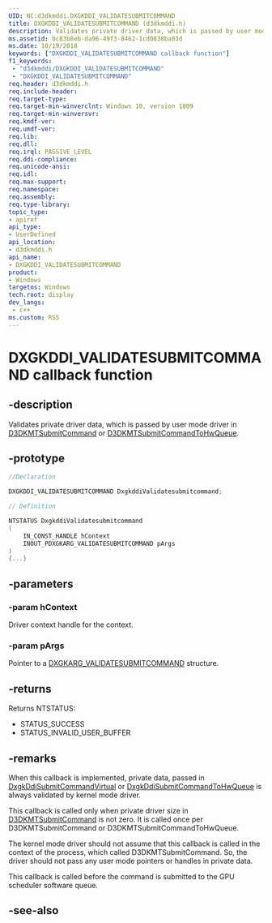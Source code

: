 ```yaml
---
UID: NC:d3dkmddi.DXGKDDI_VALIDATESUBMITCOMMAND
title: DXGKDDI_VALIDATESUBMITCOMMAND (d3dkmddi.h)
description: Validates private driver data, which is passed by user mode driver in D3DKMTSubmitCommand or D3DKMTSubmitCommandToHwQueue.
ms.assetid: bc83b8eb-da96-49f3-8462-1cd0838ba03d
ms.date: 10/19/2018
keywords: ["DXGKDDI_VALIDATESUBMITCOMMAND callback function"]
f1_keywords:
 - "d3dkmddi/DXGKDDI_VALIDATESUBMITCOMMAND"
 - "DXGKDDI_VALIDATESUBMITCOMMAND"
req.header: d3dkmddi.h
req.include-header:
req.target-type:
req.target-min-winverclnt: Windows 10, version 1809
req.target-min-winversvr:
req.kmdf-ver:
req.umdf-ver:
req.lib:
req.dll:
req.irql: PASSIVE_LEVEL
req.ddi-compliance:
req.unicode-ansi:
req.idl:
req.max-support:
req.namespace:
req.assembly:
req.type-library: 
topic_type: 
- apiref
api_type: 
- UserDefined
api_location: 
- d3dkmddi.h
api_name: 
- DXGKDDI_VALIDATESUBMITCOMMAND
product:
- Windows
targetos: Windows
tech.root: display
dev_langs:
 - c++
ms.custom: RS5
---
```


# DXGKDDI_VALIDATESUBMITCOMMAND callback function

## -description

Validates private driver data, which is passed by user mode driver in [D3DKMTSubmitCommand](nc-d3dkmddi-dxgkddi_submitcommand.md) or [D3DKMTSubmitCommandToHwQueue](../d3dkmthk/nf-d3dkmthk-d3dkmtsubmitcommandtohwqueue.md).

## -prototype

```cpp
//Declaration

DXGKDDI_VALIDATESUBMITCOMMAND DxgkddiValidatesubmitcommand; 

// Definition

NTSTATUS DxgkddiValidatesubmitcommand 
(
	IN_CONST_HANDLE hContext
	INOUT_PDXGKARG_VALIDATESUBMITCOMMAND pArgs
)
{...}

```

## -parameters

### -param hContext

Driver context handle for the context.

### -param pArgs

Pointer to a [DXGKARG_VALIDATESUBMITCOMMAND](ns-d3dkmddi-_dxgkarg_validatesubmitcommand.md) structure.

## -returns

Returns NTSTATUS:

* STATUS_SUCCESS
* STATUS_INVALID_USER_BUFFER

## -remarks

When this callback is implemented, private data, passed in [DxgkDdiSubmitCommandVirtual](nc-d3dkmddi-dxgkddi_submitcommandvirtual.md) or [DxgkDdiSubmitCommandToHwQueue](nc-d3dkmddi-dxgkddi_submitcommandtohwqueue.md) is always validated by kernel mode driver.

This callback is called only when private driver size in [D3DKMTSubmitCommand](nc-d3dkmddi-dxgkddi_submitcommand.md) is not zero. It is called once per D3DKMTSubmitCommand or D3DKMTSubmitCommandToHwQueue.

The kernel mode driver should not assume that this callback is called in the context of the process, which called D3DKMTSubmitCommand. So, the driver should not pass any user mode pointers or handles in private data.

This callback is called before the command is submitted to the GPU scheduler software queue.



## -see-also

